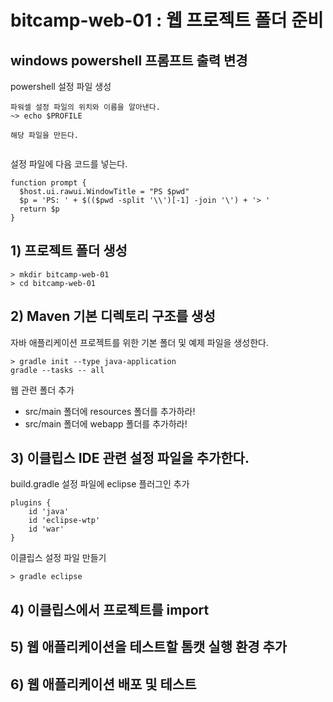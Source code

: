 # bitcamp-web-01 : 웹 프로젝트 폴더 준비

## windows powershell 프롬프트 출력 변경

powershell 설정 파일 생성

```
파워셀 설정 파일의 위치와 이름을 알아낸다.
~> echo $PROFILE 

해당 파일을 만든다.
 
```

설정 파일에 다음 코드를 넣는다.

```
function prompt {
  $host.ui.rawui.WindowTitle = "PS $pwd"
  $p = 'PS: ' + $(($pwd -split '\\')[-1] -join '\') + '> '
  return $p
}
```


## 1) 프로젝트 폴더 생성

```
> mkdir bitcamp-web-01
> cd bitcamp-web-01
```

## 2) Maven 기본 디렉토리 구조를 생성

자바 애플리케이션 프로젝트를 위한 기본 폴더 및 예제 파일을 생성한다.
```
> gradle init --type java-application
gradle --tasks -- all
```

웹 관련 폴더 추가 
- src/main 폴더에 resources 폴더를 추가하라!
- src/main 폴더에 webapp 폴더를 추가하라!

## 3) 이클립스 IDE 관련 설정 파일을 추가한다.

build.gradle 설정 파일에 eclipse 플러그인 추가 
```
plugins {
    id 'java'
    id 'eclipse-wtp'
    id 'war'
}
```

이클립스 설정 파일 만들기
```
> gradle eclipse 
```

## 4) 이클립스에서 프로젝트를 import

## 5) 웹 애플리케이션을 테스트할 톰캣 실행 환경 추가 

## 6) 웹 애플리케이션 배포 및 테스트 

